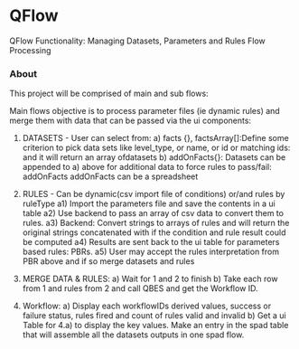QFlow
=====

QFlow Functionality: Managing Datasets, Parameters and Rules Flow Processing

### About

This project will be comprised of main and sub flows:

Main flows objective is to process parameter files (ie dynamic rules) and merge them with data that can
be passed via the ui components:
1) DATASETS - User can select from:
a) facts {}, factsArray[]:Define some criterion to pick data sets like level_type, or name, or id or matching ids: and it will return an array ofdatasets
b) addOnFacts{}: Datasets can be appended to a) above for additional data to force rules to pass/fail: addOnFacts
addOnFacts can be a spreadsheet 

2) RULES - Can be dynamic(csv import file of conditions) or/and rules by ruleType
a1) Import the parameters file and save the contents in a ui table
a2) Use backend to pass an array of csv data to convert them to rules. 
a3) Backend: Convert strings to arrays of rules and will return the original strings concatenated with if the condition and rule result could be computed
a4) Results are sent back to the ui table for parameters based rules: PBRs. 
a5) User may accept the rules interpretation from PBR above and if so merge datasets and rules

3) MERGE DATA & RULES:
a) Wait for 1 and 2 to finish
b) Take each row from 1 and rules from 2 and call QBES and get the Workflow ID.


4) Workflow:
a) Display each workflowIDs derived values, success or failure status, rules fired and count of rules valid and invalid
b) Get a ui Table for 4.a) to display the key values. Make an entry in the spad table that will assemble all the datasets outputs in one spad flow.





